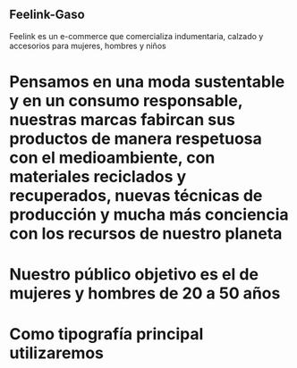 ## Feelink-Gaso
Feelink es un e-commerce que comercializa indumentaria, calzado y accesorios para mujeres, hombres y niños

# Pensamos en una moda sustentable y en un consumo responsable, nuestras marcas fabircan sus productos de manera respetuosa con el medioambiente, con materiales reciclados y recuperados, nuevas técnicas de producción y mucha más conciencia con los recursos de nuestro planeta

# Nuestro público objetivo es el de mujeres y hombres de 20 a 50 años 

# Como tipografía principal utilizaremos 
